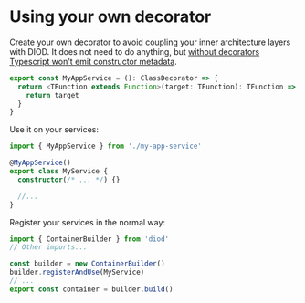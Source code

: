 # Using your own decorator

Create your own decorator to avoid coupling your inner architecture layers with DIOD. It does not need to do anything, but [without decorators Typescript won't emit constructor metadata](https://www.typescriptlang.org/tsconfig#emitDecoratorMetadata).

```ts
export const MyAppService = (): ClassDecorator => {
  return <TFunction extends Function>(target: TFunction): TFunction => {
    return target
  }
}
```

Use it on your services:

```ts
import { MyAppService } from './my-app-service'

@MyAppService()
export class MyService {
  constructor(/* ... */) {}

  //...
}
```

Register your services in the normal way:

```ts
import { ContainerBuilder } from 'diod'
// Other imports...

const builder = new ContainerBuilder()
builder.registerAndUse(MyService)
// ...
export const container = builder.build()
```
